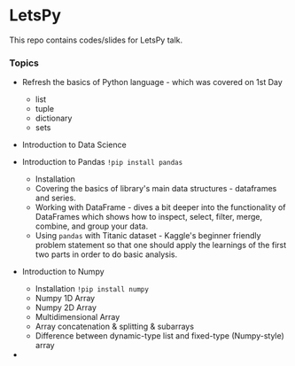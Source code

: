 # LetsPy
This repo contains codes/slides for LetsPy talk.

### Topics
* Refresh the basics of Python language - which was covered on 1st Day
  * list
  * tuple
  * dictionary
  * sets
* Introduction to Data Science 
* Introduction to Pandas ``!pip install pandas``
  * Installation 
  * Covering the basics of library's main data structures - dataframes and series.
  * Working with DataFrame - dives a bit deeper into the functionality of DataFrames which shows how to inspect, select, filter, merge, combine, and group your data.
  * Using ``pandas`` with Titanic dataset - Kaggle's beginner friendly problem statement so that one should apply the learnings of the first two parts in order to do basic analysis.

* Introduction to Numpy
  * Installation ``!pip install numpy``
  * Numpy 1D Array
  * Numpy 2D Array
  * Multidimensional Array
  * Array concatenation & splitting & subarrays
  * Difference between dynamic-type list and fixed-type (Numpy-style) array
  
* 
